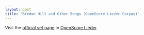 ```yaml
---
layout: post
title: 'Bredon Hill and Other Songs (OpenScore Lieder Corpus)'
---
```


Visit the [official set page] in [OpenScore Lieder].

[official set page]: https://musescore.com/openscore-lieder-corpus/sets/5103551
[OpenScore Lieder]: https://musescore.com/openscore-lieder-corpus

